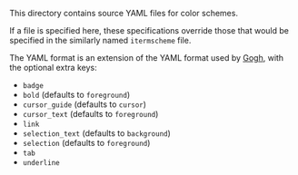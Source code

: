 This directory contains source YAML files for color schemes.

If a file is specified here, these specifications override
those that would be specified in the similarly named `itermscheme`
file.

The YAML format is an extension of the YAML format
used by [Gogh](https://github.com/Gogh-Co/Gogh/),
with the optional extra keys:

* `badge`
* `bold` (defaults to `foreground`)
* `cursor_guide` (defaults to `cursor`)
* `cursor_text` (defaults to `foreground`)
* `link`
* `selection_text` (defaults to `background`)
* `selection` (defaults to `foreground`)
* `tab`
* `underline`
